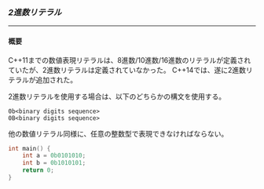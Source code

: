### *2進数リテラル*
---
#### 概要
C++11までの数値表現リテラルは、8進数/10進数/16進数のリテラルが定義されていたが、2進数リテラルは定義されていなかった。
C++14では、遂に2進数リテラルが追加された。

2進数リテラルを使用する場合は、以下のどちらかの構文を使用する。
```
0b<binary digits sequence>
0B<binary digits sequence>
```

他の数値リテラル同様に、任意の整数型で表現できなければならない。

```c++
int main() {
    int a = 0b0101010;
    int b = 0b1010101;
    return 0;
}
```
